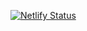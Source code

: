 [![Netlify Status](https://api.netlify.com/api/v1/badges/c02584e1-dda3-4c5a-a453-b1ba572cd3b7/deploy-status)](https://app.netlify.com/sites/abhipatel/deploys)
